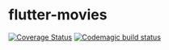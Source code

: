 # flutter-movies

[![Coverage Status](https://coveralls.io/repos/github/sterrenburg/flutterhole/badge.svg?branch=master)](https://coveralls.io/github/sterrenburg/flutterhole?branch=master)
[![Codemagic build status](https://api.codemagic.io/apps/61ec3e864d0eb9be124a93a7/61ec3e864d0eb9be124a93a6/status_badge.svg)](https://codemagic.io/apps/61ec3e864d0eb9be124a93a7/61ec3e864d0eb9be124a93a6/latest_build)
